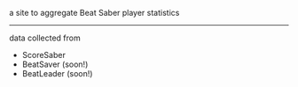 a site to aggregate Beat Saber player statistics

---

data collected from

- ScoreSaber
- BeatSaver (soon!)
- BeatLeader (soon!)

